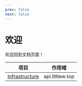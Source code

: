 ```yaml
---
prev: false
next: false
---
```


# 欢迎

欢迎回到文档页面！

| 项目                         |     作用域      |
| ---------------------------- | :-------------: |
| [Infrastructure](/文档/API/) | api.littlew.top |
